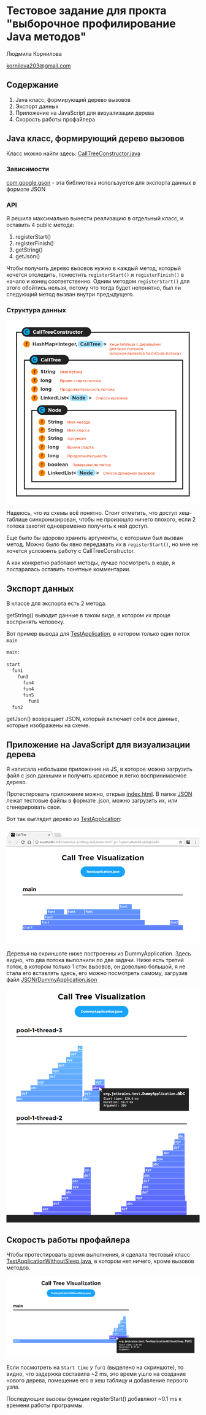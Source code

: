# Тестовое задание для прокта "выборочное профилирование Java методов"
Людмила Корнилова

kornilova203@gmail.com

## Содержание
1. Java класс, формирующий дерево вызовов
2. Экспорт данных
3. Приложение на JavaScript для визуализации дерева
4. Скорость работы профайлера

## Java класс, формирующий дерево вызовов
Класс можно найти здесь: [CallTreeConstructor.java](src/org/jetbrains/test/CallTreeConstructor.java)

### Зависимости
[com.google.gson](https://mvnrepository.com/artifact/com.google.code.gson/gson/2.8.0) - эта библиотека используется для экспорта данных в формате JSON

### API
Я решила максимально вынести реализацию в отдельный класс, и оставить 4 public метода:
1. registerStart()
2. registerFinish()
3. getString()
4. getJson()

Чтобы получить дерево вызовов нужно в каждый метод, который хочется отследить, поместить `registerStart()` и `registerFinish()` в начало и конец соответственно. Одним методом `registerStart()` для этого обойтись нельзя, потому что тогда будет непонятно, был ли следующий метод вызван внутри предыдущего.

### Структура данных

![структура данных](img/data-structure.png)

Надеюсь, что из схемы всё понятно. Стоит отметить, что доступ хеш-таблице синхронизирован, чтобы не произошло ничего плохого, если 2 потока захотят одновременно получить к ней доступ.

Еще было бы здорово хранить аргументы, с которыми был вызван метод. Можно было бы явно передавать их в `registerStart()`, но мне не хочется усложнять работу с CallTreeConstructor.

А как конкретно работают методы, лучше посмотреть в коде, я постаралась оставить понятные комментарии.

## Экспорт данных
В классе для экспорта есть 2 метода.

getString() выводит данные в таком виде, в котором их проще воспринять человеку.

Вот пример вывода для [TestApplication](src/org/jetbrains/test/TestApplication.java), в котором только один поток `main`
```
main:

start
  fun1
    fun3
      fun4
      fun4
      fun5
        fun6
  fun2
```
getJson() возвращает JSON, который включает себя все данные, которые изображены на схеме.

## Приложение на JavaScript для визуализации дерева
Я написала небольшое приложение на JS, в которое можно загрузить файл с json данными и получить красивое и легко воспринимаемое дерево.

Протестировать приложение можно, открыв [index.html](visualization/index.html). В папке [JSON](JSON) лежат тестовые файлы в формате .json, можно загрузить их, или сгенерировать свои.

Вот так выглядит дерево из [TestApplication](src/org/jetbrains/test/TestApplication.java):

![скриншот из приложения, визуализирующего деревья вызовов](img/TestApplication.png)

Деревья на скриншоте ниже построенны из DummyApplication. Здесь видно, что два потока выполнили по две задачи. Ниже есть третий поток, в котором только 1 стэк вызовов, он довольно большой, я не стала его вставлять здесь, его можно посмотреть самому, загрузив файл [JSON/DummyApplication.json](JSON/DummyApplication.json)

![скриншот из приложения, визуализирующего DummyApplication](img/DummyApplication.png)

## Скорость работы профайлера
Чтобы протестировать время выполнения, я сделала тестовый класс [TestApplicationWithoutSleep.java](src/org/jetbrains/test/TestApplicationWithoutSleep.java), в котором нет ничего, кроме вызовов методов.

![скриншот из приложения, визуализирующего TestApplicationWithoutSleep](img/TestApplicationWithoutSleep.png)

Если посмотреть на `Start time` у `fun1` (выделено на скриншоте), то видно, что задержка составила ~2 ms, это время ушло на создание нового дерева, помещение его в хеш таблицу и добавление первого узла.

Последующие вызовы функции registerStart() добавляют ~0.1 ms к времени работы программы.